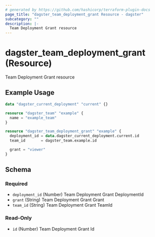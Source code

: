 ```yaml
---
# generated by https://github.com/hashicorp/terraform-plugin-docs
page_title: "dagster_team_deployment_grant Resource - dagster"
subcategory: ""
description: |-
  Team Deployment Grant resource
---
```


# dagster_team_deployment_grant (Resource)

Team Deployment Grant resource

## Example Usage

```terraform
data "dagster_current_deployment" "current" {}

resource "dagster_team" "example" {
  name = "example_team"
}

resource "dagster_team_deployment_grant" "example" {
  deployment_id = data.dagster_current_deployment.current.id
  team_id       = dagster_team.example.id

  grant = "viewer"
}
```

<!-- schema generated by tfplugindocs -->
## Schema

### Required

- `deployment_id` (Number) Team Deployment Grant DeploymentId
- `grant` (String) Team Deployment Grant Grant
- `team_id` (String) Team Deployment Grant TeamId

### Read-Only

- `id` (Number) Team Deployment Grant Id
